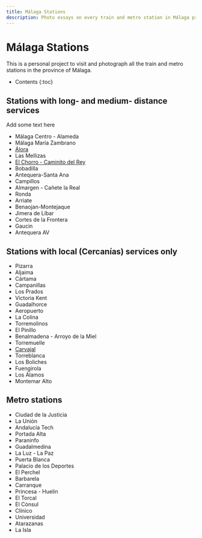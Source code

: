 ```yaml
---
title: Málaga Stations
description: Photo essays on every train and metro station in Málaga province
---
```


#  Málaga Stations

This is a personal project to visit and photograph all the train and metro stations in the province of Málaga.

* Contents
{:toc} 

## Stations with long- and medium- distance services

Add some text here

- Málaga Centro - Alameda
- Málaga María Zambrano
- [Álora](_malaga-stations/alora.md)
- Las Mellizas
- [El Chorro - Caminito del Rey](_malaga-stations/el-chorro.md)
- Bobadilla
- Antequera-Santa Ana
- Campillos
- Almargen - Cañete la Real
- Ronda
- Arriate
- Benaojan-Montejaque
- Jimera de Líbar
- Cortes de la Frontera
- Gaucin
- Antequera AV

## Stations with local (Cercanías) services only

- Pizarra
- Aljaima
- Cártama
- Campanillas
- Los Prados
- Victoria Kent
- Guadalhorce
- Aeropuerto
- La Colina
- Torremolinos
- El Pinillo
- Benalmadena - Arroyo de la Miel
- Torremuelle
- [Carvajal](_malaga-stations/carvajal.md)
- Torreblanca
- Los Boliches
- Fuengirola
- Los Álamos
- Montemar Alto

## Metro stations

- Ciudad de la Justicia
- La Unión
- Andalucía Tech
- Portada Alta
- Paraninfo
- Guadalmedina
- La Luz - La Paz
- Puerta Blanca
- Palacio de los Deportes
- El Perchel
- Barbarela
- Carranque
- Princesa - Huelin
- El Torcal
- El Cónsul
- Clínico
- Universidad
- Atarazanas
- La Isla
